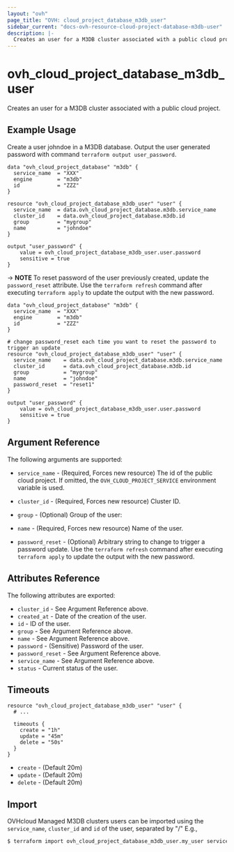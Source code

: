 ```yaml
---
layout: "ovh"
page_title: "OVH: cloud_project_database_m3db_user"
sidebar_current: "docs-ovh-resource-cloud-project-database-m3db-user"
description: |-
  Creates an user for a M3DB cluster associated with a public cloud project.
---
```


# ovh_cloud_project_database_m3db_user

Creates an user for a M3DB cluster associated with a public cloud project.

## Example Usage

Create a user johndoe in a M3DB database.
Output the user generated password with command `terraform output user_password`.
```hcl
data "ovh_cloud_project_database" "m3db" {
  service_name  = "XXX"
  engine        = "m3db"
  id            = "ZZZ"
}

resource "ovh_cloud_project_database_m3db_user" "user" {
  service_name  = data.ovh_cloud_project_database.m3db.service_name
  cluster_id    = data.ovh_cloud_project_database.m3db.id
  group         = "mygroup"
  name          = "johndoe"
}

output "user_password" {
    value = ovh_cloud_project_database_m3db_user.user.password
    sensitive = true
}
```

-> __NOTE__ To reset password of the user previously created, update the `password_reset` attribute.
Use the `terraform refresh` command after executing `terraform apply` to update the output with the new password.
```hcl
data "ovh_cloud_project_database" "m3db" {
  service_name  = "XXX"
  engine        = "m3db"
  id            = "ZZZ"
}

# change password_reset each time you want to reset the password to trigger an update
resource "ovh_cloud_project_database_m3db_user" "user" {
  service_name    = data.ovh_cloud_project_database.m3db.service_name
  cluster_id      = data.ovh_cloud_project_database.m3db.id
  group           = "mygroup"
  name            = "johndoe"
  password_reset  = "reset1"
}

output "user_password" {
    value = ovh_cloud_project_database_m3db_user.user.password
    sensitive = true
}
```

## Argument Reference

The following arguments are supported:

* `service_name` - (Required, Forces new resource) The id of the public cloud project. If omitted,
  the `OVH_CLOUD_PROJECT_SERVICE` environment variable is used.

* `cluster_id` - (Required, Forces new resource) Cluster ID.

* `group` - (Optional) Group of the user:

* `name` - (Required, Forces new resource) Name of the user.

* `password_reset` - (Optional) Arbitrary string to change to trigger a password update. Use the `terraform refresh` command after executing `terraform apply` to update the output with the new password.

## Attributes Reference

The following attributes are exported:

* `cluster_id` - See Argument Reference above.
* `created_at` - Date of the creation of the user.
* `id` - ID of the user.
* `group` - See Argument Reference above.
* `name` - See Argument Reference above.
* `password` - (Sensitive) Password of the user.
* `password_reset` - See Argument Reference above.
* `service_name` - See Argument Reference above.
* `status` - Current status of the user.

## Timeouts

```hcl
resource "ovh_cloud_project_database_m3db_user" "user" {
  # ...

  timeouts {
    create = "1h"
    update = "45m"
    delete = "50s"
  }
}
```
* `create` - (Default 20m)
* `update` - (Default 20m)
* `delete` - (Default 20m)

## Import

OVHcloud Managed M3DB clusters users can be imported using the `service_name`, `cluster_id` and `id` of the user, separated by "/" E.g.,

```bash
$ terraform import ovh_cloud_project_database_m3db_user.my_user service_name/cluster_id/id
```